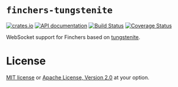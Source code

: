 # `finchers-tungstenite`

[![crates.io](https://img.shields.io/crates/v/finchers-tungstenite.svg)](https://crates.io/crates/finchers-tungstenite)
[![API documentation](https://img.shields.io/badge/api-docs-blue.svg)](https://finchers-rs.github.io/docs)
[![Build Status](https://travis-ci.org/finchers-rs/finchers-tungstenite.svg?branch=master)](https://travis-ci.org/finchers-rs/finchers-tungstenite)
[![Coverage Status](https://coveralls.io/repos/github/finchers-rs/finchers-tungstenite/badge.svg?branch=master)](https://coveralls.io/github/finchers-rs/finchers-tungstenite?branch=master)

WebSocket support for Finchers based on [tungstenite].

[tungstenite]: https://github.com/snapview/tungstenite-rs

# License
[MIT license](LICENSE-MIT) or [Apache License, Version 2.0](LICENSE-APACHE) at your option.

